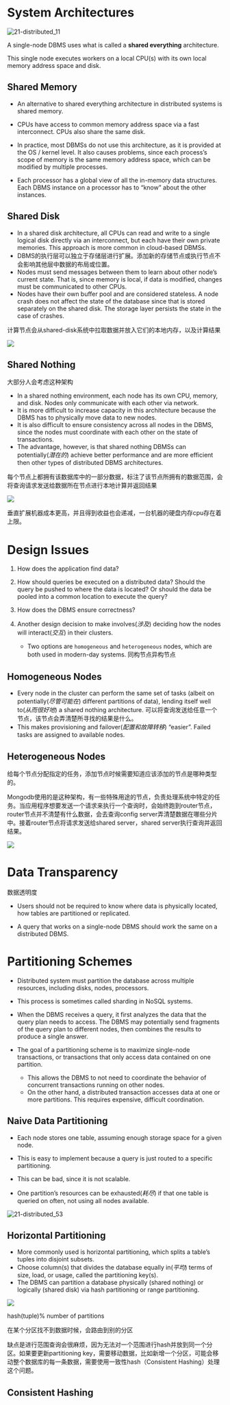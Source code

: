 #  System Architectures

![21-distributed_11](CMU445-22-Introduction-to-Distributed-Databases/21-distributed_11.JPG)

A single-node DBMS uses what is called a **shared everything** architecture. 

This single node executes workers on a local CPU(s) with its own local memory address space and disk. 

## Shared Memory

- An alternative to shared everything architecture in distributed systems is shared memory. 

- CPUs have access to common memory address space via a fast interconnect. CPUs also share the same disk.

- In practice, most DBMSs do not use this architecture, as it is provided at the OS / kernel level. It also causes problems, since each process’s scope of memory is the same memory address space, which can be modified by multiple processes.

- Each processor has a global view of all the in-memory data structures. Each DBMS instance on a processor has to “know” about the other instances.

## Shared Disk

- In a shared disk architecture, all CPUs can read and write to a single logical disk directly via an interconnect, but each have their own private memories. This approach is more common in cloud-based DBMSs.
- DBMS的执行层可以独立于存储层进行扩展。添加新的存储节点或执行节点不会影响其他层中数据的布局或位置。
- Nodes must send messages between them to learn about other node’s current state. That is, since memory is local, if data is modified, changes must be communicated to other CPUs.
- Nodes have their own buffer pool and are considered stateless. A node crash does not affect the state of the database since that is stored separately on the shared disk. The storage layer persists the state in the case of crashes.

计算节点会从shared-disk系统中拉取数据并放入它们的本地内存，以及计算结果

![](CMU445-22-Introduction-to-Distributed-Databases/20221027094845.png)

## Shared Nothing

大部分人会考虑这种架构

- In a shared nothing environment, each node has its own CPU, memory, and disk. Nodes only communicate with each other via network.
- It is more difficult to increase capacity in this architecture because the DBMS has to physically move data to new nodes. 
- It is also difficult to ensure consistency across all nodes in the DBMS, since the nodes must coordinate with each other on the state of transactions. 
- The advantage, however, is that shared nothing DBMSs can potentially(*潜在的*) achieve better performance and are more efficient then other types of distributed DBMS architectures.

每个节点上都拥有该数据库中的⼀部分数据，标注了该节点所拥有的数据范围，会将查询请求发送给数据所在节点进行本地计算并返回结果

![](CMU445-22-Introduction-to-Distributed-Databases/20221027101551.png)

垂直扩展机器成本更高，并且得到收益也会递减，一台机器的硬盘内存cpu存在着上限。

# Design Issues

1. How does the application find data? 

2. How should queries be executed on a distributed data? Should the query be pushed to where the data is located? Or should the data be pooled into a common location to execute the query? 
3. How does the DBMS ensure correctness?
4. Another design decision to make involves(*涉及*) deciding how the nodes will interact(*交互*) in their clusters. 
   - Two options are `homogeneous` and `heterogeneous` nodes, which are both used in modern-day systems. 同构节点异构节点

## Homogeneous Nodes

- Every node in the cluster can perform the same set of tasks (albeit on potentially(*尽管可能在*) different partitions of data), lending itself well to(*从而很好地*) a shared nothing architecture.  可以将查询发送给任意一个节点，该节点会弄清楚所寻找的结果是什么。
- This makes provisioning and failover(*配置和故障转移*) “easier”. Failed tasks are assigned to available nodes.

## Heterogeneous Nodes

给每个节点分配指定的任务，添加节点时候需要知道应该添加的节点是哪种类型的。

Mongodb使用的是这种架构，有一些特殊用途的节点，负责处理系统中特定的任务。当应用程序想要发送一个请求来执行一个查询时，会始终跑到router节点，router节点并不清楚有什么数据，会去查询config server弄清楚数据在哪些分片中。接着router节点将请求发送给shared server，shared server执行查询并返回结果。

![](CMU445-22-Introduction-to-Distributed-Databases/20221102102849.png)

# Data Transparency

数据透明度

- Users should not be required to know where data is physically located, how tables are partitioned or replicated.

- A query that works on a single-node DBMS should work the same on a distributed DBMS.

# Partitioning Schemes

- Distributed system must partition the database across multiple resources, including disks, nodes, processors.

- This process is sometimes called sharding in NoSQL systems.
- When the DBMS receives a query, it first analyzes the data that the query plan needs to access. The DBMS may potentially send fragments of the query plan to different nodes, then combines the results to produce a single answer.

- The goal of a partitioning scheme is to maximize single-node transactions, or transactions that only access data contained on one partition. 
  - This allows the DBMS to not need to coordinate the behavior of concurrent transactions running on other nodes. 
  - On the other hand, a distributed transaction accesses data at one or more partitions. This requires expensive, difficult coordination.

## Naive Data Partitioning

- Each node stores one table, assuming enough storage space for a given node.

- This is easy to implement because a query is just routed to a specific partitioning. 
- This can be bad, since it is not scalable. 
- One partition’s resources can be exhausted(*耗尽*) if that one table is queried on often, not using all nodes available.

![21-distributed_53](CMU445-22-Introduction-to-Distributed-Databases/21-distributed_53.JPG)

## Horizontal Partitioning

- More commonly used is horizontal partitioning, which splits a table’s tuples into disjoint subsets.
- Choose column(s) that divides the database equally in(*平均*) terms of size, load, or usage, called the partitioning key(s).
- The DBMS can partition a database physically (shared nothing) or logically (shared disk) via hash partitioning or range partitioning.

![](CMU445-22-Introduction-to-Distributed-Databases/20221116095053.png)

hash(tuple)% number of partitions

在某个分区找不到数据时候，会路由到别的分区

缺点是进行范围查询会很麻烦，因为无法对一个范围进行hash并放到同一个分区。如果要更新partitioning key，需要移动数据，比如新增一个分区，可能会移动整个数据库的每一条数据，需要使用一致性hash（Consistent Hashing）处理这个问题。

## Consistent Hashing



